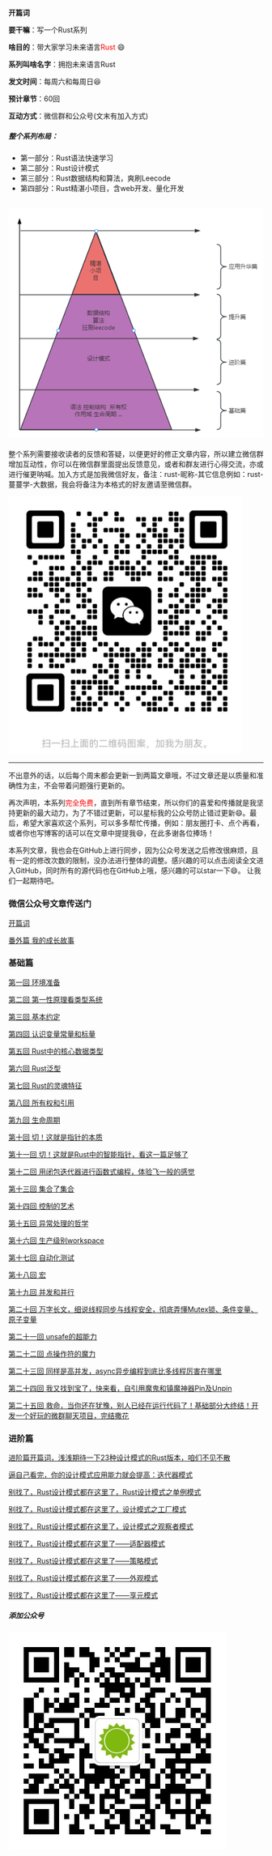 **开篇词**

**要干嘛**：写一个Rust系列

**啥目的**：带大家学习未来语言<font color="red">Rust</font> :smile:

**系列叫啥名字**：拥抱未来语言Rust

**发文时间**：每周六和每周日:laughing:

**预计章节**：60回

**互动方式**：微信群和公众号(文末有加入方式)

##### 整个系列布局：
- 第一部分：Rust语法快速学习
- 第二部分：Rust设计模式
- 第三部分：Rust数据结构和算法，爽刷Leecode
- 第四部分：Rust精湛小项目，含web开发、量化开发
  

![系列布局](./images/系列布局v2.png)
---

整个系列需要接收读者的反馈和答疑，以便更好的修正文章内容，所以建立微信群增加互动性，你可以在微信群里面提出反馈意见，或者和群友进行心得交流，亦或进行催更呐喊。加入方式是加我微信好友，备注：rust-昵称-其它信息例如：rust-蔓蔓学-大数据，我会将备注为本格式的好友邀请至微信群。

![微信二维码](./images/微信二维码.png)

---

不出意外的话，以后每个周末都会更新一到两篇文章哦，不过文章还是以质量和准确性为主，不会带着问题强行更新的。

再次声明，本系列<font color='red'>完全免费</font>，直到所有章节结束，所以你们的喜爱和传播就是我坚持更新的最大动力，为了不错过更新，可以星标我的公众号防止错过更新:smile:。最后，希望大家喜欢这个系列，可以多多帮忙传播，例如：朋友圈打卡、点个再看，或者你也写博客的话可以在文章中提提我:smile:，在此多谢各位捧场！

本系列文章，我也会在GitHub上进行同步，因为公众号发送之后修改很麻烦，且有一定的修改次数的限制，没办法进行整体的调整。感兴趣的可以点击阅读全文进入GitHub，同时所有的源代码也在GitHub上哦，感兴趣的可以star一下:smile:。
让我们一起期待吧。


### 微信公众号文章传送门
[开篇词](https://mp.weixin.qq.com/s?__biz=Mzg5MDE5NDc4MQ==&mid=2247484162&idx=1&sn=c2b12585654d3231775b13d14fbbcf0f&chksm=cfe11d30f8969426f5f94e74ffe33b273a52daef7ebf65234155a8343d7c82ba127cf68705bf&token=717589962&lang=zh_CN#rd)

[番外篇 我的成长故事](https://mp.weixin.qq.com/s?__biz=Mzg5MDE5NDc4MQ==&mid=2247484168&idx=1&sn=4a5c2cebc7e958d038288dd231f56048&chksm=cfe11d3af896942c9638bb12463c2faa94a57f0c14676bf977483df46ba3aa072a519cee380a&token=717589962&lang=zh_CN#rd)

### 基础篇 

[第一回 环境准备](https://mp.weixin.qq.com/s?__biz=Mzg5MDE5NDc4MQ==&mid=2247484170&idx=1&sn=4e880a4ca55af9dfa489469ba6b02370&chksm=cfe11d38f896942ee5f086ac08949e69604df2a71701bba80c4e2bcb88e3d45b444562f6bbb4&token=717589962&lang=zh_CN#rd)

[第二回 第一性原理看类型系统](https://mp.weixin.qq.com/s?__biz=Mzg5MDE5NDc4MQ==&mid=2247484186&idx=1&sn=201e3b84de4c813844cc87bddf13a2fd&chksm=cfe11d28f896943e6df94027e6ad50acae6646cddb85150783b15baa76c76c1498ca534c6c29&token=717589962&lang=zh_CN#rd)

[第三回 基本约定](https://mp.weixin.qq.com/s?__biz=Mzg5MDE5NDc4MQ==&mid=2247484197&idx=1&sn=3e1ff57800c00bae425a97a77cdec0d6&chksm=cfe11d17f8969401a39414536420aee96a30e18f011b13fd03f2d9fb1266520c08c595129065&token=2086026546&lang=zh_CN#rd)

[第四回 认识变量常量和标量](https://mp.weixin.qq.com/s?__biz=Mzg5MDE5NDc4MQ==&mid=2247484205&idx=1&sn=ec2e875d1b3930cf4d3dc7ba5c00a79f&chksm=cfe11d1ff8969409c39fd79c4d9e2f82033e6f43a55924cab9b474552647816963ea12f8298d&token=2086026546&lang=zh_CN#rd)

[第五回 Rust中的核心数据类型](https://mp.weixin.qq.com/s?__biz=Mzg5MDE5NDc4MQ==&mid=2247484211&idx=1&sn=76a20ae3dc77827a046914e61edd28d7&chksm=cfe11d01f89694172777713897dd36fd5b3a639289e0c816a51d2ebb8a1b792c1c3753252539&token=2086026546&lang=zh_CN#rd)

[第六回 Rust泛型](https://mp.weixin.qq.com/s?__biz=Mzg5MDE5NDc4MQ==&mid=2247484216&idx=1&sn=31465680eb95faa7b4631eaef1e2e504&chksm=cfe11d0af896941c2cf414fcb141ae8ffe7eb24f312731d62934f6b1fa9351939b53b5aec63b&token=2086026546&lang=zh_CN#rd)

[第七回 Rust的灵魂特征](https://mp.weixin.qq.com/s?__biz=Mzg5MDE5NDc4MQ==&mid=2247484225&idx=1&sn=8981c62dd4e2cb9b3d4ec4d65e70b1c9&chksm=cfe11d73f89694652a7566584e4ba878070eb0695f9afde71280c9221883abf110620549e69a&token=2086026546&lang=zh_CN#rd)

[第八回 所有权和引用](https://mp.weixin.qq.com/s?__biz=Mzg5MDE5NDc4MQ==&mid=2247484234&idx=1&sn=bb345b5beb1ed7d683f604b21d5eedcd&chksm=cfe11d78f896946eefc8d5bcd46e07ad831a17b5acea4ba8abd7b6d09981727ee8b8da9cfd84&token=1876812958&lang=zh_CN#rd)

[第九回 生命周期](https://mp.weixin.qq.com/s?__biz=Mzg5MDE5NDc4MQ==&mid=2247484240&idx=1&sn=9974e08e82d2ffa3e4e9006588a6c897&chksm=cfe11d62f8969474a66050ea3683eff82bb06cd18ef4a46a07862cbed485d6a8b4e9420d435e&token=1876812958&lang=zh_CN#rd)

[第十回 切！这就是指针的本质](https://mp.weixin.qq.com/s?__biz=Mzg5MDE5NDc4MQ==&mid=2247484258&idx=1&sn=918ac5af1be97d0e63f55243c215738a&chksm=cfe11d50f8969446d3e6e43a806ebbc75a9b78f6483e8edf01d480a4525882f1a62103f01922&token=1955546580&lang=zh_CN#rd)

[第十一回 切！这就是Rust中的智能指针，看这一篇足够了](https://mp.weixin.qq.com/s?__biz=Mzg5MDE5NDc4MQ==&mid=2247484265&idx=1&sn=558001ea5de5e2679a9eadcf93330eaa&chksm=cfe11d5bf896944d274f0e83856d6308411f78184a3ee438c885f300b9d59aae2cbe489d533a&token=1955546580&lang=zh_CN#rd)

[第十二回 用闭包迭代器进行函数式编程，体验飞一般的感觉](https://mp.weixin.qq.com/s?__biz=Mzg5MDE5NDc4MQ==&mid=2247484271&idx=1&sn=65a4a012d3a2f9e11cee0ff87e55298d&chksm=cfe11d5df896944bc5d011dbbe3c11087590743d7d43c615971a6a9bcf08243973ae0f07a2b1&token=923462531&lang=zh_CN#rd)

[第十三回 集合了集合](https://mp.weixin.qq.com/s?__biz=Mzg5MDE5NDc4MQ==&mid=2247484299&idx=1&sn=f5b2e9d8f04a2dc43c9aaebd3406068e&chksm=cfe11db9f89694afa7f2528c989ada878a4832a1eb3831c8b4f29ba29885b50a8f3eb143088b&token=923462531&lang=zh_CN#rd)

[第十四回 控制的艺术](https://mp.weixin.qq.com/s?__biz=Mzg5MDE5NDc4MQ==&mid=2247484306&idx=1&sn=2de5e4bd500d8dead5e9f2fc8074bb8c&chksm=cfe11da0f89694b63289cd984c050fe076dbf667a95b32ed61a15d8aeda76b8e3b4a5a5e2e64&token=923462531&lang=zh_CN#rd)

[第十五回 异常处理的哲学](https://mp.weixin.qq.com/s?__biz=Mzg5MDE5NDc4MQ==&mid=2247484311&idx=1&sn=fb890717b5bdec96b5c3fb496980f688&chksm=cfe11da5f89694b3a0a3c0284d1d148b1d0e4d0862d53075a5bf13cde3d38881a499b9e1b6c6&token=923462531&lang=zh_CN#rd)

[第十六回 生产级别workspace](https://mp.weixin.qq.com/s?__biz=Mzg5MDE5NDc4MQ==&mid=2247484319&idx=1&sn=d711008c22811cb626190ff87fb68fd0&chksm=cfe11dadf89694bb7cd91fea0043c874d35beccc962ea138492c3d2644a130fa4a3f512a0bf5&token=923462531&lang=zh_CN#rd)

[第十七回 自动化测试](https://mp.weixin.qq.com/s?__biz=Mzg5MDE5NDc4MQ==&mid=2247484326&idx=1&sn=23f66a3e106e99bcef7aa7fdfb7e530d&chksm=cfe11d94f89694823694ac5ebf3e8fff106bfe3362ded8406a320efa3d1187900ef69020c79e&token=923462531&lang=zh_CN#rd)

[第十八回 宏](https://mp.weixin.qq.com/s?__biz=Mzg5MDE5NDc4MQ==&mid=2247484331&idx=1&sn=e286f632e3225df7a7af5ae515e0cfb3&chksm=cfe11d99f896948f8376b3dac13f986c2aa80328acbac03c9d6c2fefb5d121de0f2aa3def449&token=1459180003&lang=zh_CN#rd)

[第十九回 并发和并行](https://mp.weixin.qq.com/s?__biz=Mzg5MDE5NDc4MQ==&mid=2247484340&idx=1&sn=5c626fd5d5bcdd453e6868fedf39bdfc&chksm=cfe11d86f8969490bba8c83c848c1b4ecbde307ab6f80290f86c072277366077bfdc67133b35&token=1459180003&lang=zh_CN#rd)

[第二十回 万字长文，细说线程同步与线程安全，彻底弄懂Mutex锁、条件变量、原子变量](https://mp.weixin.qq.com/s?__biz=Mzg5MDE5NDc4MQ==&mid=2247484358&idx=1&sn=58ddd8c44d0c0dba2aea9fab13afe5de&chksm=cfe11df4f89694e272182f175285470f5c373452591f960a94ec9c08c60633d874780608eca9&token=1459180003&lang=zh_CN#rd)

[第二十一回 unsafe的超能力](https://mp.weixin.qq.com/s?__biz=Mzg5MDE5NDc4MQ==&mid=2247484367&idx=1&sn=0cfdbf35f9e874c0bdb8839df32aed7e&chksm=cfe11dfdf89694eb5c8cfa12fc0618cd7f4f25f1ba7eed8e24f91c49157570a28cf6447ee78c&token=1459180003&lang=zh_CN#rd)

[第二十二回 点操作符的魔力](https://mp.weixin.qq.com/s?__biz=Mzg5MDE5NDc4MQ==&mid=2247484372&idx=1&sn=859203e6aa90e0668737ddf44bad7dc0&chksm=cfe11de6f89694f04bc2ed0b9cde2cbe42940bf4a9c26e39eca642e048abee19964f6c449714&token=1459180003&lang=zh_CN#rd)

[第二十三回 同样是高并发，async异步编程到底比多线程厉害在哪里](https://mp.weixin.qq.com/s?__biz=Mzg5MDE5NDc4MQ==&mid=2247484379&idx=1&sn=b6672f4f996d05a070f38e761f2a4d7e&chksm=cfe11de9f89694ff7c7e5f98e09234a74b7cec10695c218d0a25e1efaa538a6082ba9593adb8&token=1459180003&lang=zh_CN#rd)

[第二十四回 我又找到宝了，快来看，自引用魔鬼和镇魔神器Pin及Unpin](https://mp.weixin.qq.com/s?__biz=Mzg5MDE5NDc4MQ==&mid=2247484388&idx=1&sn=31a054f25663eae47072c76e80f0e876&chksm=cfe11dd6f89694c0a26a49c43f0ada6d59cd5ae9ecb2a25214bfcff72fde4abb366db79c4134&cur_album_id=3357418700156502025&scene=189#wechat_redirect)

[第二十五回 救命，当你还在犹豫，别人已经在运行代码了！基础部分大终结！开发一个好玩的微群聊天项目，完结撒花](https://mp.weixin.qq.com/s?__biz=Mzg5MDE5NDc4MQ==&mid=2247484400&idx=1&sn=4e82b5d218bb719581c80eb908241863&chksm=cfe11dc2f89694d478f05baa4137c6fce37b4677491e0c151f8bf9a649b86c33a6276aea7ed9&cur_album_id=3357418700156502025&scene=189#wechat_redirect)

### 进阶篇

[进阶篇开篇词，浅浅期待一下23种设计模式的Rust版本，咱们不见不散](https://mp.weixin.qq.com/s?__biz=Mzg5MDE5NDc4MQ==&mid=2247484423&idx=1&sn=c37dc1a61f9b20bf0ae254a1ea75df4e&chksm=cfe11a35f89693231ddc9d6c8144ec4d20982428842b1cc09b7ae3484dee7be4b01d2e7887ad&token=1509466189&lang=zh_CN#rd)

[逼自己看完，你的设计模式应用能力就会提高：迭代器模式](https://mp.weixin.qq.com/s?__biz=Mzg5MDE5NDc4MQ==&mid=2247484445&idx=1&sn=cb3fff3dd0d5d89468ca6965d7331877&chksm=cfe11a2ff896933999228d8931d7fb370af36357769a889411fb46384ddb761d4b8800d7f49f&token=1509466189&lang=zh_CN#rd)

[别找了，Rust设计模式都在这里了，Rust设计模式之单例模式](https://mp.weixin.qq.com/s?__biz=Mzg5MDE5NDc4MQ==&mid=2247484454&idx=1&sn=24dc1a58ddd8c4a7631f4c83e9d3ebac&chksm=cfe11a14f89693029e110e2e7d3d01f7b40178fcf090b2b18d4c454ca3fd8924b71e033cc836&token=1509466189&lang=zh_CN#rd)

[别找了，Rust设计模式都在这里了，设计模式之工厂模式](https://mp.weixin.qq.com/s?__biz=Mzg5MDE5NDc4MQ==&mid=2247484462&idx=1&sn=af290dbe1ef90eba68d1aeb7467b39a0&chksm=cfe11a1cf896930a6d30ebe667cce0ea64109321aa786787df8dfda60594411ed5ed69c1c4bb&token=1509466189&lang=zh_CN#rd)

[别找了，Rust设计模式都在这里了，设计模式之观察者模式](https://mp.weixin.qq.com/s?__biz=Mzg5MDE5NDc4MQ==&mid=2247484469&idx=1&sn=cdf2f08250f68ae9e49a6632f3eb4d70&chksm=cfe11a07f8969311299b30896ba8d29a695d1e23c26bb98c23d8f49dfc96d820888cd3eb617f&token=1404716041&lang=zh_CN#rd)

[别找了，Rust设计模式都在这里了——适配器模式](https://mp.weixin.qq.com/s?__biz=Mzg5MDE5NDc4MQ==&mid=2247484476&idx=1&sn=05e2d8f50423b84a34eed48f9547c0cc&chksm=cfe11a0ef8969318ec63602f62c704fe4ae6a8c90532499df4826f8b6022afe00d1bda661bd3&token=1404716041&lang=zh_CN#rd)

[别找了，Rust设计模式都在这里了——策略模式](https://mp.weixin.qq.com/s?__biz=Mzg5MDE5NDc4MQ==&mid=2247484483&idx=1&sn=f0c2d8de8dd22d84bf8fc881cd3d7961&chksm=cfe11a71f8969367c43aaacb1fa847308b5429a25ab37350bf4010095a6c525f6b74724f80c8&token=1404716041&lang=zh_CN#rd)

[别找了，Rust设计模式都在这里了——外观模式](https://mp.weixin.qq.com/s?__biz=Mzg5MDE5NDc4MQ==&mid=2247484489&idx=1&sn=148d2cb28c0ed013dd6af332e9cf5da2&chksm=cfe11a7bf896936d0c053b50105de0251932aaaa775df74619a56fdfd46a8535582ef87742fd&token=1404716041&lang=zh_CN#rd)

[别找了，Rust设计模式都在这里了——享元模式](https://mp.weixin.qq.com/s?__biz=Mzg5MDE5NDc4MQ==&mid=2247484495&idx=1&sn=8529e41ae5be39d82792f0a27b57825d&chksm=cfe11a7df896936bb65dabcb1d27d8d1f12295ced6384ded7b486185031a665400347b2fa4bc&token=1404716041&lang=zh_CN#rd)

##### 添加公众号
![微信公众号](./images/wechat_service.jpg)